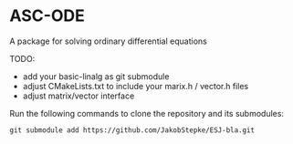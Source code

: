 # ASC-ODE
A package for solving ordinary differential equations


TODO:
* add your basic-linalg as git submodule
* adjust CMakeLists.txt to include your marix.h / vector.h files
* adjust matrix/vector interface

Run the following commands to clone the repository and its submodules:
```
git submodule add https://github.com/JakobStepke/ESJ-bla.git
```
